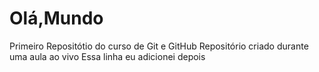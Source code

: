 # Olá,Mundo
 Primeiro Repositótio do curso de Git e GitHub
 Repositório criado durante uma aula ao vivo
Essa linha eu adicionei depois

